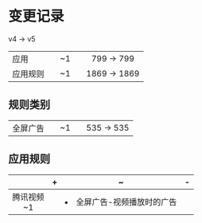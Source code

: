 # 变更记录

v4 -> v5

||||||
|-|:-:|:-:|:-:|:-:|
|应用||~1||799 -> 799|
|应用规则||~1||1869 -> 1869|

## 规则类别

||||||
|-|:-:|:-:|:-:|:-:|
|全屏广告||~1||535 -> 535|

## 应用规则

||+|~|-|
|:-:|-|-|-|
|腾讯视频<br>~1||<li>全屏广告-视频播放时的广告||
